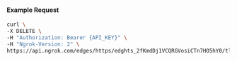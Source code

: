 <!-- Code generated for API Clients. DO NOT EDIT. -->

#### Example Request

```bash
curl \
-X DELETE \
-H "Authorization: Bearer {API_KEY}" \
-H "Ngrok-Version: 2" \
https://api.ngrok.com/edges/https/edghts_2fKmdDj1VCQRGVosiCTn7HO5hY0/tls_termination
```
